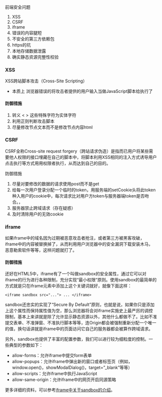 前端安全问题

1. XSS
2. CSRF
3. iframe
4. 错误的内容腿短
5. 不安全的第三方依赖包
6. https的坑
7. 本地存储数据泄露
8. 确实静态资源完整性校验



### XSS

XSS跨站脚本攻击（Cross-Site Scripting）

- 本质上  浏览器错误的将攻击者提供的用户输入当做JavaScript脚本给执行了

#### 防御措施

1. 转义 &lt; &gt; 这些特殊字符为实体字符
2. 利用正则判断攻击脚本
3. 尽量修改节点文本而不是修改节点内容html



### CSRF

CSRF全称Cross-site request forgery（跨站请求伪造）是指而已用户将某些需要他人权限的接口埋藏在自己的脚本中，将脚本利用XSS相同的注入方式诱导用户点击执行等方式用用权限者执行，从而达到自己的目的。

防御措施

1. 尽量对要修改的数据的请求使用post而不是get
2. 给每一次用户登录分配一个临时的token，用服务端的setCookie头将此token种入用户的cookie中，每次请求比对用户方token与服务器端token是否吻合。，
3. 服务器禁止跨域请求（存在疑惑）
4. 及时清除用户的无效cookie



### iframe

如果iframe中的域名因为过期被恶意攻击者抢注，或者第三方被黑客攻破，iframe中的内容被替换掉了，从而利用用户浏览器中的安全漏洞下载安装木马，恶意勒索软件等等，这样问题就打了。

#### 防御措施

还好在HTML5中，iframe有了一个叫做sandbox的安全属性，通过它可以对iframe的行为进行各种限制，充分实现“最小权限“原则。使用sandbox的最简单的方式就是只在iframe元素中添加上这个关键词就好，就像下面这样：

`<iframe sandbox src="..."> ... </iframe>`

sandbox还忠实的实现了“Secure By Default”原则，也就是说，如果你只是添加上这个属性而保持属性值为空，那么浏览器将会对iframe实施史上最严厉的调控限制，基本上来讲就是除了允许显示静态资源以外，其他什么都做不了。比如不准提交表单、不准弹窗、不准执行脚本等等，连Origin都会被强制重新分配一个唯一的值，换句话讲就是iframe中的页面访问它自己的服务器都会被算作跨域请求。

另外，sandbox也提供了丰富的配置参数，我们可以进行较为细粒度的控制。一些典型的参数如下：

- allow-forms：允许iframe中提交form表单
- allow-popups：允许iframe中弹出新的窗口或者标签页（例如，window.open()，showModalDialog()，target=”_blank”等等）
- allow-scripts：允许iframe中执行JavaScript
- allow-same-origin：允许iframe中的网页开启同源策略

更多详细的资料，可以参考[iframe中关于sandbox的介绍](https://developer.mozilla.org/zh-CN/docs/Web/HTML/Element/iframe)。



